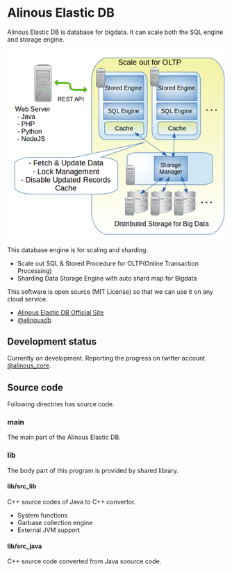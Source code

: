 # Alinous Elastic DB
Alinous Elastic DB is database for bigdata. It can scale both the SQL engine and storage engine.

![Web Database Programming](img/top.png)

This database engine is for scaling and sharding.

- Scale out SQL & Stored Procedure for OLTP(Online Transaction Processing)
- Sharding Data Storage Engine with auto shard map for Bigdata

This software is open source (MIT License) so that we can use it on any cloud service.

- [Alinous Elastic DB Official Site](http://alinousdb.com/)
- [@alinousdb](https://twitter.com/alinousdb/)

## Development status
Currently on development. Reporting the progress on twitter account [@alinous_core](https://twitter.com/alinous_core).

## Source code

Following directries has source code.

### main
The main part of the Alinous Elastic DB.

### lib
The body part of this program is provided by shared library.

#### lib/src_lib

C++ source codes of Java to C++ convertor.

 - System functions
 - Garbase collection engine
 - External JVM support

#### lib/src_java

C++ source code converted from Java soource code.


